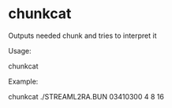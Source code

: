 # chunkcat
Outputs needed chunk and tries to interpret it

Usage:

chunkcat <file path> <chunk id bytes> <view width> <right side entry width> <chunk subentry size>
 
 
Example:

chunkcat ./STREAML2RA.BUN 03410300 4 8 16
